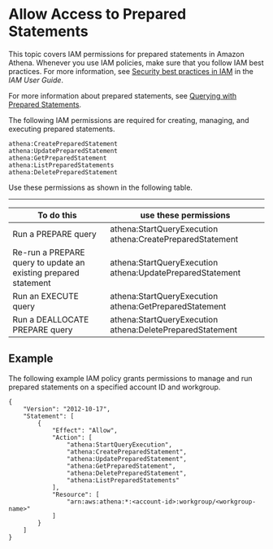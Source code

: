 # Allow Access to Prepared Statements<a name="security-iam-athena-prepared-statements"></a>

This topic covers IAM permissions for prepared statements in Amazon Athena\. Whenever you use IAM policies, make sure that you follow IAM best practices\. For more information, see [Security best practices in IAM](https://docs.aws.amazon.com/IAM/latest/UserGuide/best-practices.html) in the *IAM User Guide*\.

For more information about prepared statements, see [Querying with Prepared Statements](querying-with-prepared-statements.md)\.

The following IAM permissions are required for creating, managing, and executing prepared statements\.

```
athena:CreatePreparedStatement
athena:UpdatePreparedStatement
athena:GetPreparedStatement
athena:ListPreparedStatements
athena:DeletePreparedStatement
```

Use these permissions as shown in the following table\.


****  

| To do this | use these permissions | 
| --- | --- | 
| Run a PREPARE query | athena:StartQueryExecution athena:CreatePreparedStatement | 
| Re\-run a PREPARE query to update an existing prepared statement | athena:StartQueryExecution athena:UpdatePreparedStatement | 
| Run an EXECUTE query | athena:StartQueryExecution athena:GetPreparedStatement | 
| Run a DEALLOCATE PREPARE query | athena:StartQueryExecution athena:DeletePreparedStatement | 

## Example<a name="security-iam-athena-prepared-statements-example"></a>

The following example IAM policy grants permissions to manage and run prepared statements on a specified account ID and workgroup\.

```
{
    "Version": "2012-10-17",
    "Statement": [
        {
            "Effect": "Allow",
            "Action": [
                "athena:StartQueryExecution",
                "athena:CreatePreparedStatement",
                "athena:UpdatePreparedStatement",
                "athena:GetPreparedStatement",
                "athena:DeletePreparedStatement",
                "athena:ListPreparedStatements"
            ],
            "Resource": [
                "arn:aws:athena:*:<account-id>:workgroup/<workgroup-name>"
            ]
        }
    ]
}
```